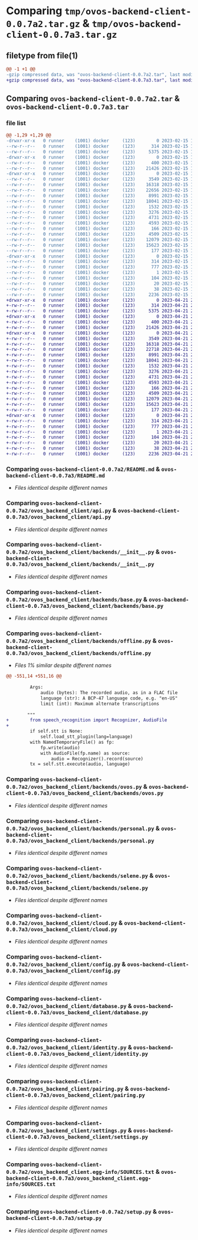 # Comparing `tmp/ovos-backend-client-0.0.7a2.tar.gz` & `tmp/ovos-backend-client-0.0.7a3.tar.gz`

## filetype from file(1)

```diff
@@ -1 +1 @@
-gzip compressed data, was "ovos-backend-client-0.0.7a2.tar", last modified: Wed Feb 15 17:41:49 2023, max compression
+gzip compressed data, was "ovos-backend-client-0.0.7a3.tar", last modified: Fri Apr 21 20:42:35 2023, max compression
```

## Comparing `ovos-backend-client-0.0.7a2.tar` & `ovos-backend-client-0.0.7a3.tar`

### file list

```diff
@@ -1,29 +1,29 @@
-drwxr-xr-x   0 runner    (1001) docker     (123)        0 2023-02-15 17:41:49.082086 ovos-backend-client-0.0.7a2/
--rw-r--r--   0 runner    (1001) docker     (123)      314 2023-02-15 17:41:49.082086 ovos-backend-client-0.0.7a2/PKG-INFO
--rw-r--r--   0 runner    (1001) docker     (123)     5375 2023-02-15 17:41:36.000000 ovos-backend-client-0.0.7a2/README.md
-drwxr-xr-x   0 runner    (1001) docker     (123)        0 2023-02-15 17:41:49.078086 ovos-backend-client-0.0.7a2/ovos_backend_client/
--rw-r--r--   0 runner    (1001) docker     (123)      400 2023-02-15 17:41:36.000000 ovos-backend-client-0.0.7a2/ovos_backend_client/__init__.py
--rw-r--r--   0 runner    (1001) docker     (123)    21426 2023-02-15 17:41:36.000000 ovos-backend-client-0.0.7a2/ovos_backend_client/api.py
-drwxr-xr-x   0 runner    (1001) docker     (123)        0 2023-02-15 17:41:49.082086 ovos-backend-client-0.0.7a2/ovos_backend_client/backends/
--rw-r--r--   0 runner    (1001) docker     (123)     3549 2023-02-15 17:41:36.000000 ovos-backend-client-0.0.7a2/ovos_backend_client/backends/__init__.py
--rw-r--r--   0 runner    (1001) docker     (123)    16318 2023-02-15 17:41:36.000000 ovos-backend-client-0.0.7a2/ovos_backend_client/backends/base.py
--rw-r--r--   0 runner    (1001) docker     (123)    22656 2023-02-15 17:41:36.000000 ovos-backend-client-0.0.7a2/ovos_backend_client/backends/offline.py
--rw-r--r--   0 runner    (1001) docker     (123)     8991 2023-02-15 17:41:36.000000 ovos-backend-client-0.0.7a2/ovos_backend_client/backends/ovos.py
--rw-r--r--   0 runner    (1001) docker     (123)    18041 2023-02-15 17:41:36.000000 ovos-backend-client-0.0.7a2/ovos_backend_client/backends/personal.py
--rw-r--r--   0 runner    (1001) docker     (123)     1532 2023-02-15 17:41:36.000000 ovos-backend-client-0.0.7a2/ovos_backend_client/backends/selene.py
--rw-r--r--   0 runner    (1001) docker     (123)     3276 2023-02-15 17:41:36.000000 ovos-backend-client-0.0.7a2/ovos_backend_client/cloud.py
--rw-r--r--   0 runner    (1001) docker     (123)     4731 2023-02-15 17:41:36.000000 ovos-backend-client-0.0.7a2/ovos_backend_client/config.py
--rw-r--r--   0 runner    (1001) docker     (123)     4593 2023-02-15 17:41:36.000000 ovos-backend-client-0.0.7a2/ovos_backend_client/database.py
--rw-r--r--   0 runner    (1001) docker     (123)      166 2023-02-15 17:41:36.000000 ovos-backend-client-0.0.7a2/ovos_backend_client/exceptions.py
--rw-r--r--   0 runner    (1001) docker     (123)     4509 2023-02-15 17:41:36.000000 ovos-backend-client-0.0.7a2/ovos_backend_client/identity.py
--rw-r--r--   0 runner    (1001) docker     (123)    12079 2023-02-15 17:41:36.000000 ovos-backend-client-0.0.7a2/ovos_backend_client/pairing.py
--rw-r--r--   0 runner    (1001) docker     (123)    15623 2023-02-15 17:41:36.000000 ovos-backend-client-0.0.7a2/ovos_backend_client/settings.py
--rw-r--r--   0 runner    (1001) docker     (123)      177 2023-02-15 17:41:39.000000 ovos-backend-client-0.0.7a2/ovos_backend_client/version.py
-drwxr-xr-x   0 runner    (1001) docker     (123)        0 2023-02-15 17:41:49.078086 ovos-backend-client-0.0.7a2/ovos_backend_client.egg-info/
--rw-r--r--   0 runner    (1001) docker     (123)      314 2023-02-15 17:41:48.000000 ovos-backend-client-0.0.7a2/ovos_backend_client.egg-info/PKG-INFO
--rw-r--r--   0 runner    (1001) docker     (123)      777 2023-02-15 17:41:49.000000 ovos-backend-client-0.0.7a2/ovos_backend_client.egg-info/SOURCES.txt
--rw-r--r--   0 runner    (1001) docker     (123)        1 2023-02-15 17:41:48.000000 ovos-backend-client-0.0.7a2/ovos_backend_client.egg-info/dependency_links.txt
--rw-r--r--   0 runner    (1001) docker     (123)      104 2023-02-15 17:41:48.000000 ovos-backend-client-0.0.7a2/ovos_backend_client.egg-info/requires.txt
--rw-r--r--   0 runner    (1001) docker     (123)       20 2023-02-15 17:41:48.000000 ovos-backend-client-0.0.7a2/ovos_backend_client.egg-info/top_level.txt
--rw-r--r--   0 runner    (1001) docker     (123)       38 2023-02-15 17:41:49.082086 ovos-backend-client-0.0.7a2/setup.cfg
--rw-r--r--   0 runner    (1001) docker     (123)     2236 2023-02-15 17:41:36.000000 ovos-backend-client-0.0.7a2/setup.py
+drwxr-xr-x   0 runner    (1001) docker     (123)        0 2023-04-21 20:42:35.868020 ovos-backend-client-0.0.7a3/
+-rw-r--r--   0 runner    (1001) docker     (123)      314 2023-04-21 20:42:35.868020 ovos-backend-client-0.0.7a3/PKG-INFO
+-rw-r--r--   0 runner    (1001) docker     (123)     5375 2023-04-21 20:42:21.000000 ovos-backend-client-0.0.7a3/README.md
+drwxr-xr-x   0 runner    (1001) docker     (123)        0 2023-04-21 20:42:35.864020 ovos-backend-client-0.0.7a3/ovos_backend_client/
+-rw-r--r--   0 runner    (1001) docker     (123)      400 2023-04-21 20:42:21.000000 ovos-backend-client-0.0.7a3/ovos_backend_client/__init__.py
+-rw-r--r--   0 runner    (1001) docker     (123)    21426 2023-04-21 20:42:21.000000 ovos-backend-client-0.0.7a3/ovos_backend_client/api.py
+drwxr-xr-x   0 runner    (1001) docker     (123)        0 2023-04-21 20:42:35.868020 ovos-backend-client-0.0.7a3/ovos_backend_client/backends/
+-rw-r--r--   0 runner    (1001) docker     (123)     3549 2023-04-21 20:42:21.000000 ovos-backend-client-0.0.7a3/ovos_backend_client/backends/__init__.py
+-rw-r--r--   0 runner    (1001) docker     (123)    16318 2023-04-21 20:42:21.000000 ovos-backend-client-0.0.7a3/ovos_backend_client/backends/base.py
+-rw-r--r--   0 runner    (1001) docker     (123)    22718 2023-04-21 20:42:21.000000 ovos-backend-client-0.0.7a3/ovos_backend_client/backends/offline.py
+-rw-r--r--   0 runner    (1001) docker     (123)     8991 2023-04-21 20:42:21.000000 ovos-backend-client-0.0.7a3/ovos_backend_client/backends/ovos.py
+-rw-r--r--   0 runner    (1001) docker     (123)    18041 2023-04-21 20:42:21.000000 ovos-backend-client-0.0.7a3/ovos_backend_client/backends/personal.py
+-rw-r--r--   0 runner    (1001) docker     (123)     1532 2023-04-21 20:42:21.000000 ovos-backend-client-0.0.7a3/ovos_backend_client/backends/selene.py
+-rw-r--r--   0 runner    (1001) docker     (123)     3276 2023-04-21 20:42:21.000000 ovos-backend-client-0.0.7a3/ovos_backend_client/cloud.py
+-rw-r--r--   0 runner    (1001) docker     (123)     4731 2023-04-21 20:42:21.000000 ovos-backend-client-0.0.7a3/ovos_backend_client/config.py
+-rw-r--r--   0 runner    (1001) docker     (123)     4593 2023-04-21 20:42:21.000000 ovos-backend-client-0.0.7a3/ovos_backend_client/database.py
+-rw-r--r--   0 runner    (1001) docker     (123)      166 2023-04-21 20:42:21.000000 ovos-backend-client-0.0.7a3/ovos_backend_client/exceptions.py
+-rw-r--r--   0 runner    (1001) docker     (123)     4509 2023-04-21 20:42:21.000000 ovos-backend-client-0.0.7a3/ovos_backend_client/identity.py
+-rw-r--r--   0 runner    (1001) docker     (123)    12079 2023-04-21 20:42:21.000000 ovos-backend-client-0.0.7a3/ovos_backend_client/pairing.py
+-rw-r--r--   0 runner    (1001) docker     (123)    15623 2023-04-21 20:42:21.000000 ovos-backend-client-0.0.7a3/ovos_backend_client/settings.py
+-rw-r--r--   0 runner    (1001) docker     (123)      177 2023-04-21 20:42:27.000000 ovos-backend-client-0.0.7a3/ovos_backend_client/version.py
+drwxr-xr-x   0 runner    (1001) docker     (123)        0 2023-04-21 20:42:35.868020 ovos-backend-client-0.0.7a3/ovos_backend_client.egg-info/
+-rw-r--r--   0 runner    (1001) docker     (123)      314 2023-04-21 20:42:35.000000 ovos-backend-client-0.0.7a3/ovos_backend_client.egg-info/PKG-INFO
+-rw-r--r--   0 runner    (1001) docker     (123)      777 2023-04-21 20:42:35.000000 ovos-backend-client-0.0.7a3/ovos_backend_client.egg-info/SOURCES.txt
+-rw-r--r--   0 runner    (1001) docker     (123)        1 2023-04-21 20:42:35.000000 ovos-backend-client-0.0.7a3/ovos_backend_client.egg-info/dependency_links.txt
+-rw-r--r--   0 runner    (1001) docker     (123)      104 2023-04-21 20:42:35.000000 ovos-backend-client-0.0.7a3/ovos_backend_client.egg-info/requires.txt
+-rw-r--r--   0 runner    (1001) docker     (123)       20 2023-04-21 20:42:35.000000 ovos-backend-client-0.0.7a3/ovos_backend_client.egg-info/top_level.txt
+-rw-r--r--   0 runner    (1001) docker     (123)       38 2023-04-21 20:42:35.868020 ovos-backend-client-0.0.7a3/setup.cfg
+-rw-r--r--   0 runner    (1001) docker     (123)     2236 2023-04-21 20:42:21.000000 ovos-backend-client-0.0.7a3/setup.py
```

### Comparing `ovos-backend-client-0.0.7a2/README.md` & `ovos-backend-client-0.0.7a3/README.md`

 * *Files identical despite different names*

### Comparing `ovos-backend-client-0.0.7a2/ovos_backend_client/api.py` & `ovos-backend-client-0.0.7a3/ovos_backend_client/api.py`

 * *Files identical despite different names*

### Comparing `ovos-backend-client-0.0.7a2/ovos_backend_client/backends/__init__.py` & `ovos-backend-client-0.0.7a3/ovos_backend_client/backends/__init__.py`

 * *Files identical despite different names*

### Comparing `ovos-backend-client-0.0.7a2/ovos_backend_client/backends/base.py` & `ovos-backend-client-0.0.7a3/ovos_backend_client/backends/base.py`

 * *Files identical despite different names*

### Comparing `ovos-backend-client-0.0.7a2/ovos_backend_client/backends/offline.py` & `ovos-backend-client-0.0.7a3/ovos_backend_client/backends/offline.py`

 * *Files 1% similar despite different names*

```diff
@@ -551,14 +551,16 @@
 
         Args:
             audio (bytes): The recorded audio, as in a FLAC file
             language (str): A BCP-47 language code, e.g. "en-US"
             limit (int): Maximum alternate transcriptions
 
        """
+        from speech_recognition import Recognizer, AudioFile
+
         if self.stt is None:
             self.load_stt_plugin(lang=language)
         with NamedTemporaryFile() as fp:
             fp.write(audio)
             with AudioFile(fp.name) as source:
                 audio = Recognizer().record(source)
         tx = self.stt.execute(audio, language)
```

### Comparing `ovos-backend-client-0.0.7a2/ovos_backend_client/backends/ovos.py` & `ovos-backend-client-0.0.7a3/ovos_backend_client/backends/ovos.py`

 * *Files identical despite different names*

### Comparing `ovos-backend-client-0.0.7a2/ovos_backend_client/backends/personal.py` & `ovos-backend-client-0.0.7a3/ovos_backend_client/backends/personal.py`

 * *Files identical despite different names*

### Comparing `ovos-backend-client-0.0.7a2/ovos_backend_client/backends/selene.py` & `ovos-backend-client-0.0.7a3/ovos_backend_client/backends/selene.py`

 * *Files identical despite different names*

### Comparing `ovos-backend-client-0.0.7a2/ovos_backend_client/cloud.py` & `ovos-backend-client-0.0.7a3/ovos_backend_client/cloud.py`

 * *Files identical despite different names*

### Comparing `ovos-backend-client-0.0.7a2/ovos_backend_client/config.py` & `ovos-backend-client-0.0.7a3/ovos_backend_client/config.py`

 * *Files identical despite different names*

### Comparing `ovos-backend-client-0.0.7a2/ovos_backend_client/database.py` & `ovos-backend-client-0.0.7a3/ovos_backend_client/database.py`

 * *Files identical despite different names*

### Comparing `ovos-backend-client-0.0.7a2/ovos_backend_client/identity.py` & `ovos-backend-client-0.0.7a3/ovos_backend_client/identity.py`

 * *Files identical despite different names*

### Comparing `ovos-backend-client-0.0.7a2/ovos_backend_client/pairing.py` & `ovos-backend-client-0.0.7a3/ovos_backend_client/pairing.py`

 * *Files identical despite different names*

### Comparing `ovos-backend-client-0.0.7a2/ovos_backend_client/settings.py` & `ovos-backend-client-0.0.7a3/ovos_backend_client/settings.py`

 * *Files identical despite different names*

### Comparing `ovos-backend-client-0.0.7a2/ovos_backend_client.egg-info/SOURCES.txt` & `ovos-backend-client-0.0.7a3/ovos_backend_client.egg-info/SOURCES.txt`

 * *Files identical despite different names*

### Comparing `ovos-backend-client-0.0.7a2/setup.py` & `ovos-backend-client-0.0.7a3/setup.py`

 * *Files identical despite different names*

